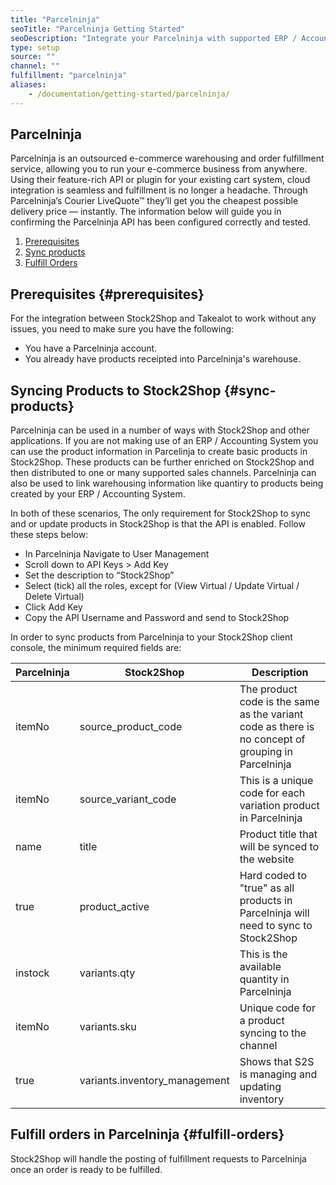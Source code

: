 ```yaml
---
title: "Parcelninja"
seoTitle: "Parcelninja Getting Started"
seoDescription: "Integrate your Parcelninja with supported ERP / Accounting Systems and B2B and B2C sales channels through Stock2Shop"
type: setup
source: ""
channel: ""
fulfillment: "parcelninja"
aliases:
    - /documentation/getting-started/parcelninja/
---
```


## Parcelninja
Parcelninja is an outsourced e-commerce warehousing and order fulfillment service, allowing you to run your e-commerce business from anywhere. 
Using their feature-rich API or plugin for your existing cart system, cloud integration is seamless and fulfillment is no longer a headache. 
Through Parcelninja’s Courier LiveQuote™ they’ll get you the cheapest possible delivery price — instantly.
The information below will guide you in confirming the Parcelninja API has been configured correctly and tested.

1. [Prerequisites](#prerequisites) 
2. [Sync products](#sync-products) 
3. [Fulfill Orders](#fulfill-orders) 

## Prerequisites {#prerequisites}
For the integration between Stock2Shop and Takealot to work without any issues, you need to make sure you have the following:

- You have a Parcelninja account.
- You already have products receipted into Parcelninja's warehouse.

## Syncing Products to Stock2Shop {#sync-products}
Parcelninja can be used in a number of ways with Stock2Shop and other applications. If you are not making use of an ERP / Accounting System you can use the product information in Parcelinja to create basic products in Stock2Shop.
These products can be further enriched on Stock2Shop and then distributed to one or many supported sales channels. 
Parcelninja can also be used to link warehousing information like quantiry to products being created by your ERP / Accounting System.

In both of these scenarios, The only requirement for Stock2Shop to sync and or update products in Stock2Shop is that the API is enabled. 
Follow these steps below:

- In Parcelninja Navigate to User Management
- Scroll down to API Keys > Add Key
- Set the description to “Stock2Shop”
- Select (tick) all the roles, except for (View Virtual / Update Virtual / Delete Virtual)
- Click Add Key
- Copy the API Username and Password and send to Stock2Shop

In order to sync products from Parcelninja to your Stock2Shop client console, the minimum required fields are:


| Parcelninja | Stock2Shop                     | Description                                                                                         |
| ----------- | ------------------------------ | --------------------------------------------------------------------------------------------------- |
| itemNo      | source_product_code            | The product code is the same as the variant code as there is no concept of grouping in Parcelninja  |
| itemNo      | source_variant_code            | This is a unique code for each variation product in Parcelninja                                     |
| name        | title                          | Product title that will be synced to the website                                                    |
| true        | product_active                 | Hard coded to "true" as all products in Parcelninja will need to sync to Stock2Shop                 |
| instock     | variants.qty                   | This is the available quantity in Parcelninja                                                       |
| itemNo      | variants.sku                   | Unique code for a product syncing to the channel                                                    |
| true        | variants.inventory_management  | Shows that S2S is managing and updating inventory                                                   |

## Fulfill orders in Parcelninja {#fulfill-orders}
Stock2Shop will handle the posting of fulfillment requests to Parcelninja once an order is ready to be fulfilled.






